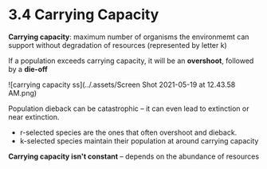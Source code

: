 # 3.4 Carrying Capacity
**Carrying capacity**: maximum number of organisms the environmemt can support without degradation of resources (represented by letter k)

If a population exceeds carrying capacity, it will be an **overshoot**, followed by a **die-off**

![carrying capacity ss](../.assets/Screen Shot 2021-05-19 at 12.43.58 AM.png)

Population dieback can be catastrophic – it can even lead to extinction or near extinction.

- r-selected species are the ones that often overshoot and dieback.
- k-selected species maintain their population at around carrying capacity

**Carrying capacity isn't constant** – depends on the abundance of resources